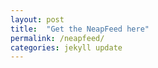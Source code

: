 ```yaml
---
layout: post
title:  "Get the NeapFeed here"
permalink: /neapfeed/
categories: jekyll update
---
```

